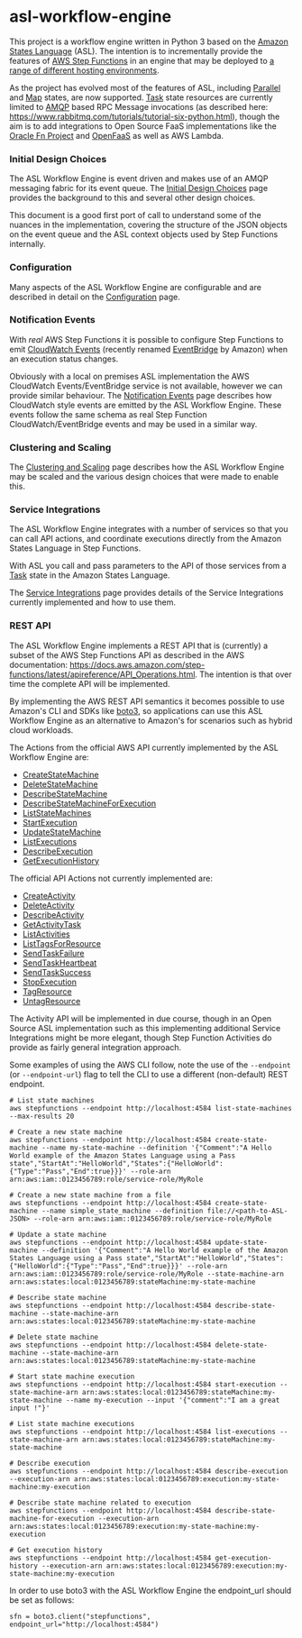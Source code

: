 # asl-workflow-engine
This project is a workflow engine written in Python 3 based on the [Amazon States Language](https://states-language.net/spec.html) (ASL). The intention is to incrementally provide the features of [AWS Step Functions](https://docs.aws.amazon.com/step-functions/) in an engine that may be deployed to [a range of different hosting environments](docker).

As the project has evolved most of the features of ASL, including [Parallel](https://states-language.net/spec.html#parallel-state) and [Map](https://states-language.net/spec.html#map-state) states, are now supported. [Task](https://states-language.net/spec.html#task-state) state resources are currently limited to [AMQP](https://www.amqp.org/) based RPC Message invocations (as described here: https://www.rabbitmq.com/tutorials/tutorial-six-python.html), though the aim is to add integrations to Open Source FaaS implementations like the [Oracle Fn Project](https://github.com/fnproject) and [OpenFaaS](https://github.com/openfaas/faas) as well as AWS Lambda.

### Initial Design Choices
The ASL Workflow Engine is event driven and makes use of an AMQP messaging fabric for its event queue. The [Initial Design Choices](documentation/initial_design_choices.md) page provides the background to this and several other design choices.

This document is a good first port of call to understand some of the nuances in the implementation, covering the structure of the JSON objects on the event queue and the ASL context objects used by Step Functions internally.

### Configuration
Many aspects of the ASL Workflow Engine are configurable and are described in detail on the [Configuration](documentation/configuration.md) page.

### Notification Events
With *real* AWS Step Functions it is possible to configure Step Functions to emit [CloudWatch Events](https://docs.aws.amazon.com/step-functions/latest/dg/cw-events.html) (recently renamed [EventBridge](https://docs.aws.amazon.com/eventbridge/latest/userguide/what-is-amazon-eventbridge.html) by Amazon) when an execution status changes.

Obviously with a local on premises ASL implementation the AWS CloudWatch Events/EventBridge service is not available, however we can provide similar behaviour. The [Notification Events](documentation/notification_events.md) page describes how CloudWatch style events are emitted by the ASL Workflow Engine. These events follow the same schema as real Step Function CloudWatch/EventBridge events and may be used in a similar way.

### Clustering and Scaling
The [Clustering and Scaling](documentation/clustering_and_scaling.md) page describes how the ASL Workflow Engine may be scaled and the various design choices that were made to enable this.

### Service Integrations
The ASL Workflow Engine integrates with a number of services so that you can call API actions, and coordinate executions directly from the Amazon States Language in Step Functions.

With ASL you call and pass parameters to the API of those services from a [Task](https://states-language.net/spec.html#task-state) state in the Amazon States Language.

The [Service Integrations](documentation/service_integrations.md) page provides details of the Service Integrations currently implemented and how to use them.

### REST API
The ASL Workflow Engine implements a REST API that is (currently) a subset of the AWS Step Functions API as described in the AWS documentation:
https://docs.aws.amazon.com/step-functions/latest/apireference/API_Operations.html. The intention is that over time the complete API will be implemented.

By implementing the AWS REST API semantics it becomes possible to use Amazon's CLI and SDKs like [boto3](https://github.com/boto/boto3), so applications can use this ASL Workflow Engine as an alternative to Amazon's for scenarios such as hybrid cloud workloads.

The Actions from the official AWS API currently implemented by the ASL Workflow Engine are:

* [CreateStateMachine](https://docs.aws.amazon.com/step-functions/latest/apireference/API_CreateStateMachine.html)
* [DeleteStateMachine](https://docs.aws.amazon.com/step-functions/latest/apireference/API_DeleteStateMachine.html)
* [DescribeStateMachine](https://docs.aws.amazon.com/step-functions/latest/apireference/API_DescribeStateMachine.html)
* [DescribeStateMachineForExecution](https://docs.aws.amazon.com/step-functions/latest/apireference/API_DescribeStateMachineForExecution.html)
* [ListStateMachines](https://docs.aws.amazon.com/step-functions/latest/apireference/API_ListStateMachines.html)
* [StartExecution](https://docs.aws.amazon.com/step-functions/latest/apireference/API_StartExecution.html)
* [UpdateStateMachine](https://docs.aws.amazon.com/step-functions/latest/apireference/API_UpdateStateMachine.html)
* [ListExecutions](https://docs.aws.amazon.com/step-functions/latest/apireference/API_ListExecutions.html)
* [DescribeExecution](https://docs.aws.amazon.com/step-functions/latest/apireference/API_DescribeExecution.html)
* [GetExecutionHistory](https://docs.aws.amazon.com/step-functions/latest/apireference/API_GetExecutionHistory.html)

The official API Actions not currently implemented are:

* [CreateActivity](https://docs.aws.amazon.com/step-functions/latest/apireference/API_CreateActivity.html)
* [DeleteActivity](https://docs.aws.amazon.com/step-functions/latest/apireference/API_DeleteActivity.html)
* [DescribeActivity](https://docs.aws.amazon.com/step-functions/latest/apireference/API_DescribeActivity.html)
* [GetActivityTask](https://docs.aws.amazon.com/step-functions/latest/apireference/API_GetActivityTask.html)
* [ListActivities](https://docs.aws.amazon.com/step-functions/latest/apireference/API_ListActivities.html)
* [ListTagsForResource](https://docs.aws.amazon.com/step-functions/latest/apireference/API_ListTagsForResource.html)
* [SendTaskFailure](https://docs.aws.amazon.com/step-functions/latest/apireference/API_SendTaskFailure.html)
* [SendTaskHeartbeat](https://docs.aws.amazon.com/step-functions/latest/apireference/API_SendTaskHeartbeat.html)
* [SendTaskSuccess](https://docs.aws.amazon.com/step-functions/latest/apireference/API_SendTaskSuccess.html)
* [StopExecution](https://docs.aws.amazon.com/step-functions/latest/apireference/API_StopExecution.html)
* [TagResource](https://docs.aws.amazon.com/step-functions/latest/apireference/API_TagResource.html)
* [UntagResource](https://docs.aws.amazon.com/step-functions/latest/apireference/API_UntagResource.html)

The Activity API will be implemented in due course, though in an Open Source ASL implementation such as this implementing additional Service Integrations might be more elegant, though Step Function Activities do provide as fairly general integration approach.

Some examples of using the AWS CLI follow, note the use of the `--endpoint` (or `--endpoint-url`) flag to tell the CLI to use a different (non-default) REST endpoint.
```
# List state machines
aws stepfunctions --endpoint http://localhost:4584 list-state-machines --max-results 20

# Create a new state machine
aws stepfunctions --endpoint http://localhost:4584 create-state-machine --name my-state-machine --definition '{"Comment":"A Hello World example of the Amazon States Language using a Pass state","StartAt":"HelloWorld","States":{"HelloWorld":{"Type":"Pass","End":true}}}' --role-arn arn:aws:iam::0123456789:role/service-role/MyRole

# Create a new state machine from a file
aws stepfunctions --endpoint http://localhost:4584 create-state-machine --name simple_state_machine --definition file://<path-to-ASL-JSON> --role-arn arn:aws:iam::0123456789:role/service-role/MyRole

# Update a state machine
aws stepfunctions --endpoint http://localhost:4584 update-state-machine --definition '{"Comment":"A Hello World example of the Amazon States Language using a Pass state","StartAt":"HelloWorld","States":{"HelloWorld":{"Type":"Pass","End":true}}}' --role-arn arn:aws:iam::0123456789:role/service-role/MyRole --state-machine-arn arn:aws:states:local:0123456789:stateMachine:my-state-machine

# Describe state machine
aws stepfunctions --endpoint http://localhost:4584 describe-state-machine --state-machine-arn arn:aws:states:local:0123456789:stateMachine:my-state-machine

# Delete state machine
aws stepfunctions --endpoint http://localhost:4584 delete-state-machine --state-machine-arn arn:aws:states:local:0123456789:stateMachine:my-state-machine

# Start state machine execution
aws stepfunctions --endpoint http://localhost:4584 start-execution --state-machine-arn arn:aws:states:local:0123456789:stateMachine:my-state-machine --name my-execution --input '{"comment":"I am a great input !"}'

# List state machine executions
aws stepfunctions --endpoint http://localhost:4584 list-executions --state-machine-arn arn:aws:states:local:0123456789:stateMachine:my-state-machine

# Describe execution
aws stepfunctions --endpoint http://localhost:4584 describe-execution --execution-arn arn:aws:states:local:0123456789:execution:my-state-machine:my-execution

# Describe state machine related to execution
aws stepfunctions --endpoint http://localhost:4584 describe-state-machine-for-execution --execution-arn arn:aws:states:local:0123456789:execution:my-state-machine:my-execution

# Get execution history
aws stepfunctions --endpoint http://localhost:4584 get-execution-history --execution-arn arn:aws:states:local:0123456789:execution:my-state-machine:my-execution
```

In order to use boto3 with the ASL Workflow Engine the endpoint_url should be set as follows:
```
sfn = boto3.client("stepfunctions", endpoint_url="http://localhost:4584")
```